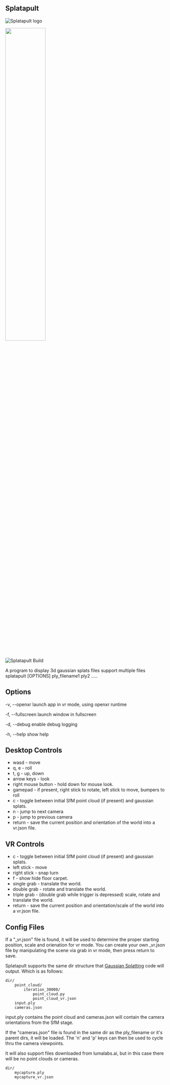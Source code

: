 
Splatapult
----------------------------------------------
![Splatapult logo](/splatapult.png)

[<img src="https://i.ytimg.com/vi/18DuNJRZbzQ/maxresdefault.jpg" width="50%">](https://www.youtube.com/watch?v=18DuNJRZbzQ "Splatapult Demo")

![Splatapult Build](https://github.com/hyperlogic/splatapult/actions/workflows/build.yaml/badge.svg)

A program to display 3d gaussian splats files
support multiple files
splatapult [OPTIONS] ply_filename1 ply2 .....

Options
-------------
-v, --openxr
    launch app in vr mode, using openxr runtime

-f, --fullscreen
    launch window in fullscreen

-d, --debug
    enable debug logging

-h, --help
    show help

Desktop Controls
--------------------
* wasd - move
* q, e - roll
* t, g - up, down
* arrow keys - look
* right mouse button - hold down for mouse look.
* gamepad - if present, right stick to rotate, left stick to move, bumpers to roll
* c - toggle between initial SfM point cloud (if present) and gaussian splats.
* n - jump to next camera
* p - jump to previous camera
* return - save the current position and orientation of the world into a vr.json file.

VR Controls
---------------
* c - toggle between initial SfM point cloud (if present) and gaussian splats.
* left stick - move
* right stick - snap turn
* f - show hide floor carpet.
* single grab - translate the world.
* double grab - rotate and translate the world.
* triple grab - (double grab while trigger is depressed) scale, rotate and translate the world.
* return - save the current position and orientation/scale of the world into a vr.json file.

Config Files
----------------------
If a "_vr.json" file is found, it will be used to determine the proper starting position, scale and orienation for vr mode.
You can create your own _vr.json file by manipulating the scene via grab in vr mode, then press return to save.

Splatapult supports the same dir structure that [Gaussian Splatting](https://github.com/graphdeco-inria/gaussian-splatting) code will output.
Which is as follows:

```
dir/
    point_cloud/
        iteration_30000/
            point_cloud.py
            point_cloud_vr.json
    input.ply
    cameras.json
```

input.ply contains the point cloud and cameras.json will contain the camera orientations from the SfM stage.

If the "cameras.json" file is found in the same dir as the ply_filename or it's parent dirs, it will be loaded.
The 'n' and 'p' keys can then be used to cycle thru the camera viewpoints.

It will also support files downloaded from lumalabs.ai, but in this case there will be no point clouds or cameras.

```
dir/
    mycapture.ply
    mycapture_vr.json
```


